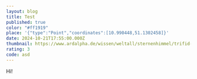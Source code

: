```yaml
---
layout: blog
title: Test
published: true
color: "#ff1919"
place: '{"type":"Point","coordinates":[10.990448,51.1302458]}'
date: 2024-10-21T17:55:00.000Z
thumbnail: https://www.ardalpha.de/wissen/weltall/sternenhimmel/trifid-nebel-m20-sternbild-schuetze-galaxien-nebel-messier-deepsky-fotos-bilder-100~_v-img__16__9__l_-1dc0e8f74459dd04c91a0d45af4972b9069f1135.png?version=f61d3
rating: 3
code: asd
---
```

Hi!
